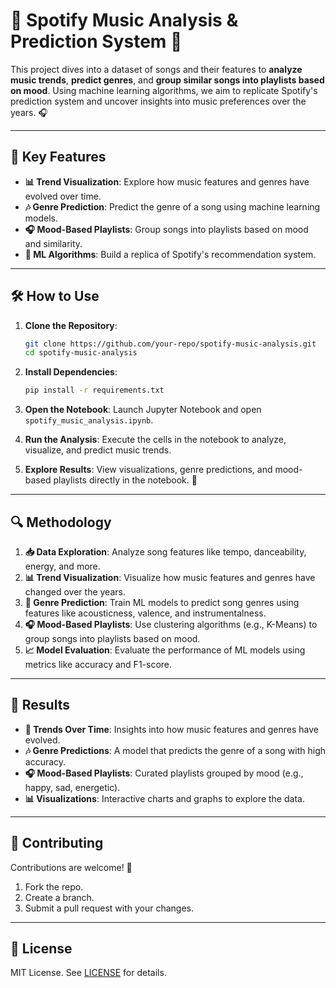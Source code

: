 
# 🎵 Spotify Music Analysis & Prediction System 🚀

This project dives into a dataset of songs and their features to **analyze music trends**, **predict genres**, and **group similar songs into playlists based on mood**. Using machine learning algorithms, we aim to replicate Spotify's prediction system and uncover insights into music preferences over the years. 🎧

---

## 🚀 Key Features
- **📊 Trend Visualization**: Explore how music features and genres have evolved over time.
- **🎶 Genre Prediction**: Predict the genre of a song using machine learning models.
- **🎧 Mood-Based Playlists**: Group songs into playlists based on mood and similarity.
- **🤖 ML Algorithms**: Build a replica of Spotify's recommendation system.

---

## 🛠️ How to Use
1. **Clone the Repository**:
   ```bash
   git clone https://github.com/your-repo/spotify-music-analysis.git
   cd spotify-music-analysis
   ```

2. **Install Dependencies**:
   ```bash
   pip install -r requirements.txt
   ```

3. **Open the Notebook**:
   Launch Jupyter Notebook and open `spotify_music_analysis.ipynb`.

4. **Run the Analysis**:
   Execute the cells in the notebook to analyze, visualize, and predict music trends.

5. **Explore Results**:
   View visualizations, genre predictions, and mood-based playlists directly in the notebook. 🎉

---

## 🔍 Methodology
1. **📥 Data Exploration**: Analyze song features like tempo, danceability, energy, and more.
2. **📊 Trend Visualization**: Visualize how music features and genres have changed over the years.
3. **🤖 Genre Prediction**: Train ML models to predict song genres using features like acousticness, valence, and instrumentalness.
4. **🎧 Mood-Based Playlists**: Use clustering algorithms (e.g., K-Means) to group songs into playlists based on mood.
5. **📈 Model Evaluation**: Evaluate the performance of ML models using metrics like accuracy and F1-score.

---

## 📌 Results
- **📅 Trends Over Time**: Insights into how music features and genres have evolved.
- **🎶 Genre Predictions**: A model that predicts the genre of a song with high accuracy.
- **🎧 Mood-Based Playlists**: Curated playlists grouped by mood (e.g., happy, sad, energetic).
- **📊 Visualizations**: Interactive charts and graphs to explore the data.

---

## 🤝 Contributing
Contributions are welcome! 🎉  
1. Fork the repo.  
2. Create a branch.  
3. Submit a pull request with your changes.  

---

## 📜 License
MIT License. See [LICENSE](LICENSE) for details.

